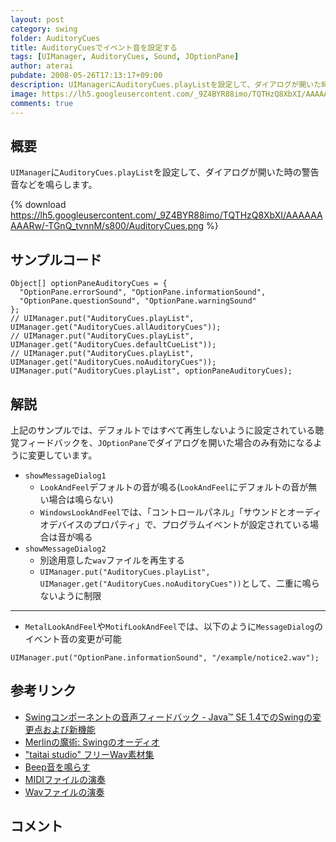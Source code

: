 ```yaml
---
layout: post
category: swing
folder: AuditoryCues
title: AuditoryCuesでイベント音を設定する
tags: [UIManager, AuditoryCues, Sound, JOptionPane]
author: aterai
pubdate: 2008-05-26T17:13:17+09:00
description: UIManagerにAuditoryCues.playListを設定して、ダイアログが開いた時の警告音などを鳴らします。
image: https://lh5.googleusercontent.com/_9Z4BYR88imo/TQTHzQ8XbXI/AAAAAAAAARw/-TGnQ_tvnnM/s800/AuditoryCues.png
comments: true
---
```

## 概要
`UIManager`に`AuditoryCues.playList`を設定して、ダイアログが開いた時の警告音などを鳴らします。

{% download https://lh5.googleusercontent.com/_9Z4BYR88imo/TQTHzQ8XbXI/AAAAAAAAARw/-TGnQ_tvnnM/s800/AuditoryCues.png %}

## サンプルコード
<pre class="prettyprint"><code>Object[] optionPaneAuditoryCues = {
  "OptionPane.errorSound", "OptionPane.informationSound",
  "OptionPane.questionSound", "OptionPane.warningSound"
};
// UIManager.put("AuditoryCues.playList", UIManager.get("AuditoryCues.allAuditoryCues"));
// UIManager.put("AuditoryCues.playList", UIManager.get("AuditoryCues.defaultCueList"));
// UIManager.put("AuditoryCues.playList", UIManager.get("AuditoryCues.noAuditoryCues"));
UIManager.put("AuditoryCues.playList", optionPaneAuditoryCues);
</code></pre>

## 解説
上記のサンプルでは、デフォルトではすべて再生しないように設定されている聴覚フィードバックを、`JOptionPane`でダイアログを開いた場合のみ有効になるように変更しています。

- `showMessageDialog1`
    - `LookAndFeel`デフォルトの音が鳴る(`LookAndFeel`にデフォルトの音が無い場合は鳴らない)
    - `WindowsLookAndFeel`では、「コントロールパネル」「サウンドとオーディオデバイスのプロパティ」で、プログラムイベントが設定されている場合は音が鳴る
- `showMessageDialog2`
    - 別途用意した`wav`ファイルを再生する
    - `UIManager.put("AuditoryCues.playList", UIManager.get("AuditoryCues.noAuditoryCues"))`として、二重に鳴らないように制限

<!-- dummy comment line for breaking list -->

- - - -
- `MetalLookAndFeel`や`MotifLookAndFeel`では、以下のように`MessageDialog`のイベント音の変更が可能

<!-- dummy comment line for breaking list -->

<pre class="prettyprint"><code>UIManager.put("OptionPane.informationSound", "/example/notice2.wav");
</code></pre>

## 参考リンク
- [Swingコンポーネントの音声フィードバック - Java™ SE 1.4でのSwingの変更点および新機能](https://docs.oracle.com/javase/jp/8/docs/technotes/guides/swing/1.4/SwingChanges.html#bug4290988)
- [Merlinの魔術: Swingのオーディオ](https://www.ibm.com/developerworks/jp/java/library/j-mer0730/)
- ["taitai studio" フリーWav素材集](http://www.taitaistudio.com/wav/)
- [Beep音を鳴らす](https://ateraimemo.com/Swing/Beep.html)
- [MIDIファイルの演奏](https://ateraimemo.com/Swing/MidiSystem.html)
- [Wavファイルの演奏](https://ateraimemo.com/Swing/Sound.html)

<!-- dummy comment line for breaking list -->

## コメント
